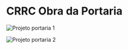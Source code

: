 # CRRC Obra da Portaria
  
![Projeto portaria 1](https://user-images.githubusercontent.com/86032/111846290-3d2a4200-88e5-11eb-9ef3-2998ed03f1ae.jpeg)

![Projeto portaria 2](https://user-images.githubusercontent.com/86032/111846294-40253280-88e5-11eb-9b54-5376dc16fb4c.jpeg)
